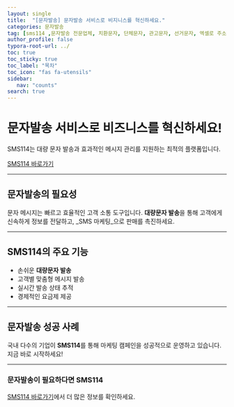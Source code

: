 ```yaml
---
layout: single
title:  "[문자발송] 문자발송 서비스로 비지니스를 혁신하세요."
categories: 문자발송
tag: [sms114 ,문자발송 전문업체, 치환문자, 단체문자, 관고문자, 선거문자, 엑셀로 주소록 간편등록, 예약발송, SMS, MMS, MMS, 대량문자, 치환문자, 주소록관리, 문자연동, 문자발송전문업체, 신년문자발송, 신년인사 ]
author_profile: false
typora-root-url: ../
toc: true
toc_sticky: true
toc_label: "목차"
toc_icon: "fas fa-utensils" 
sidebar:
   nav: "counts"
search: true
---
```




# 문자발송 서비스로 비즈니스를 혁신하세요!

SMS114는 대량 문자 발송과 효과적인 메시지 관리를 지원하는 최적의 플랫폼입니다.

[SMS114 바로가기](https://sms114.co.kr)

---

## 문자발송의 필요성

문자 메시지는 빠르고 효율적인 고객 소통 도구입니다. **대량문자 발송**을 통해 고객에게 신속하게 정보를 전달하고, _SMS 마케팅_으로 판매를 촉진하세요.

---

## SMS114의 주요 기능

- 손쉬운 **대량문자 발송**
- 고객별 맞춤형 메시지 발송
- 실시간 발송 상태 추적
- 경제적인 요금제 제공

---

## 문자발송 성공 사례

국내 다수의 기업이 **SMS114**를 통해 마케팅 캠페인을 성공적으로 운영하고 있습니다. 지금 바로 시작하세요!

---

### 문자발송이 필요하다면 SMS114

[SMS114 바로가기](https://sms114.co.kr)에서 더 많은 정보를 확인하세요.